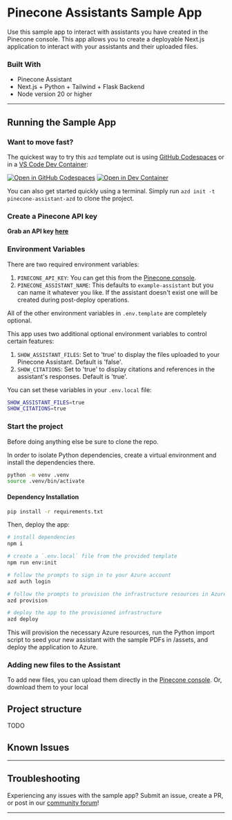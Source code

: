 # Pinecone Assistants Sample App

Use this sample app to interact with assistants you have created in the Pinecone console. This app allows you to create a deployable Next.js application to interact with your assistants and their uploaded files.

### Built With

- Pinecone Assistant
- Next.js + Python + Tailwind + Flask Backend
- Node version 20 or higher

---

## Running the Sample App

### Want to move fast?

The quickest way to try this `azd` template out is using [GitHub Codespaces](https://docs.github.com/en/codespaces) or in a [VS Code Dev Container](https://code.visualstudio.com/docs/devcontainers/containers):

[![Open in GitHub Codespaces](https://img.shields.io/static/v1?style=for-the-badge&label=GitHub+Codespaces&message=Open&color=brightgreen&logo=github)](https://github.com/codespaces/new/pinecone-io/pinecone-assistant-azd)
[![Open in Dev Container](https://img.shields.io/static/v1?style=for-the-badge&label=Dev+Containers&message=Open&color=blue&logo=visualstudiocode)](https://vscode.dev/redirect?url=vscode://ms-vscode-remote.remote-containers/cloneInVolume?url=https://github.com/pinecone-io/pinecone-assistant-azd)

You can also get started quickly using a terminal. Simply run `azd init -t pinecone-assistant-azd` to clone the project.

### Create a Pinecone API key

**Grab an API key [here](https://app.pinecone.io/-/projects/-/keys)**

### Environment Variables

There are two required environment variables:

1. `PINECONE_API_KEY`: You can get this from the [Pinecone console](https://app.pinecone.io/-/projects/-/keys).
2. `PINECONE_ASSISTANT_NAME`: This defaults to `example-assistant` but you can name it whatever you like. If the assistant doesn't exist one will be created during post-deploy operations.

All of the other environment variables in `.env.template` are completely optional.

This app uses two additional optional environment variables to control certain features:

1. `SHOW_ASSISTANT_FILES`: Set to 'true' to display the files uploaded to your Pinecone Assistant. Default is 'false'.
2. `SHOW_CITATIONS`: Set to 'true' to display citations and references in the assistant's responses. Default is 'true'.

You can set these variables in your `.env.local` file:

```bash
SHOW_ASSISTANT_FILES=true
SHOW_CITATIONS=true
```

### Start the project

Before doing anything else be sure to clone the repo. 

In order to isolate Python dependencies, create a virtual environment and install the dependencies there.

```bash
python -m venv .venv
source .venv/bin/activate
```

#### Dependency Installation

```bash
pip install -r requirements.txt
```

Then, deploy the app:

```bash
# install dependencies
npm i

# create a `.env.local` file from the provided template
npm run env:init

# follow the prompts to sign in to your Azure account
azd auth login

# follow the prompts to provision the infrastructure resources in Azure
azd provision

# deploy the app to the provisioned infrastructure
azd deploy
```

This will provision the necessary Azure resources, run the Python import script to seed your new assistant with the sample PDFs in /assets, and deploy the application to Azure.

### Adding new files to the Assistant

To add new files, you can upload them directly in the [Pinecone console](https://app.pinecone.io/-/projects/-/assistant). Or, download them to your local 

## Project structure

TODO

## Known Issues

---

## Troubleshooting

Experiencing any issues with the sample app? Submit an issue, create a PR, or post in our [community forum](https://community.pinecone.io)!

---
